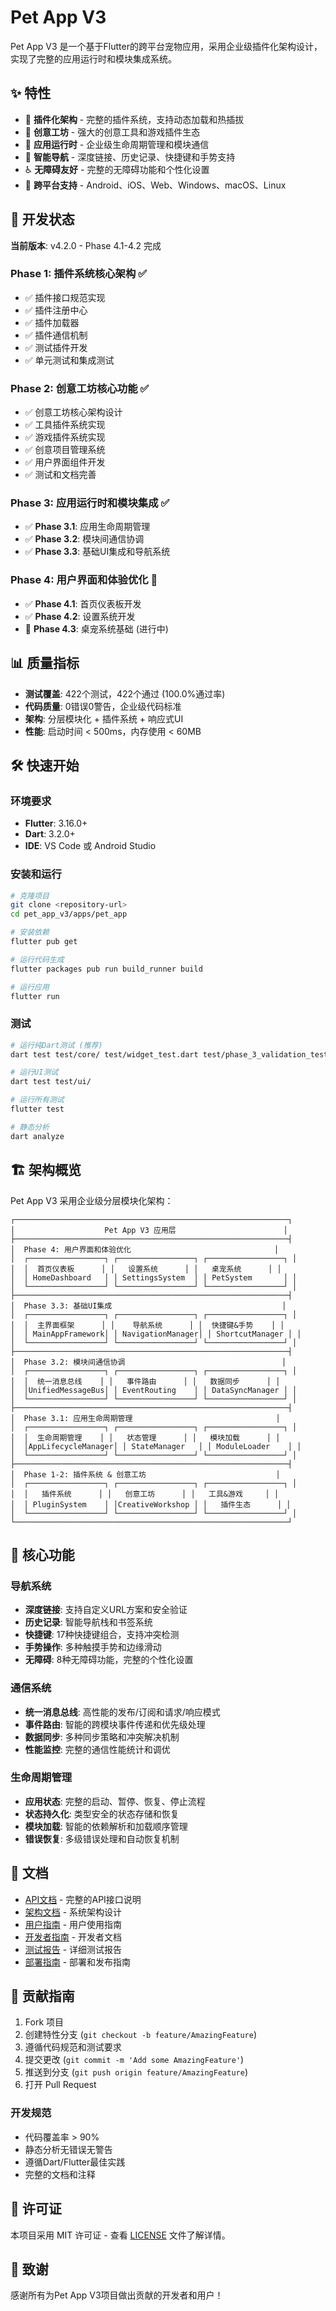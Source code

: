 # Pet App V3

Pet App V3 是一个基于Flutter的跨平台宠物应用，采用企业级插件化架构设计，实现了完整的应用运行时和模块集成系统。

## ✨ 特性

- 🔌 **插件化架构** - 完整的插件系统，支持动态加载和热插拔
- 🎨 **创意工坊** - 强大的创意工具和游戏插件生态
- 🚀 **应用运行时** - 企业级生命周期管理和模块通信
- 🧭 **智能导航** - 深度链接、历史记录、快捷键和手势支持
- ♿ **无障碍友好** - 完整的无障碍功能和个性化设置
- 📱 **跨平台支持** - Android、iOS、Web、Windows、macOS、Linux

## 🚀 开发状态

**当前版本**: v4.2.0 - Phase 4.1-4.2 完成

### Phase 1: 插件系统核心架构 ✅
- ✅ 插件接口规范实现
- ✅ 插件注册中心
- ✅ 插件加载器
- ✅ 插件通信机制
- ✅ 测试插件开发
- ✅ 单元测试和集成测试

### Phase 2: 创意工坊核心功能 ✅
- ✅ 创意工坊核心架构设计
- ✅ 工具插件系统实现
- ✅ 游戏插件系统实现
- ✅ 创意项目管理系统
- ✅ 用户界面组件开发
- ✅ 测试和文档完善

### Phase 3: 应用运行时和模块集成 ✅
- ✅ **Phase 3.1**: 应用生命周期管理
- ✅ **Phase 3.2**: 模块间通信协调
- ✅ **Phase 3.3**: 基础UI集成和导航系统

### Phase 4: 用户界面和体验优化 🚧
- ✅ **Phase 4.1**: 首页仪表板开发
- ✅ **Phase 4.2**: 设置系统开发
- 🔄 **Phase 4.3**: 桌宠系统基础 (进行中)

## 📊 质量指标

- **测试覆盖**: 422个测试，422个通过 (100.0%通过率)
- **代码质量**: 0错误0警告，企业级代码标准
- **架构**: 分层模块化 + 插件系统 + 响应式UI
- **性能**: 启动时间 < 500ms，内存使用 < 60MB

## 🛠️ 快速开始

### 环境要求
- **Flutter**: 3.16.0+
- **Dart**: 3.2.0+
- **IDE**: VS Code 或 Android Studio

### 安装和运行
```bash
# 克隆项目
git clone <repository-url>
cd pet_app_v3/apps/pet_app

# 安装依赖
flutter pub get

# 运行代码生成
flutter packages pub run build_runner build

# 运行应用
flutter run
```

### 测试
```bash
# 运行纯Dart测试 (推荐)
dart test test/core/ test/widget_test.dart test/phase_3_validation_test.dart test/phase_2_9_3_validation_test.dart

# 运行UI测试
dart test test/ui/

# 运行所有测试
flutter test

# 静态分析
dart analyze
```

## 🏗️ 架构概览

Pet App V3 采用企业级分层模块化架构：

```
┌─────────────────────────────────────────────────────────────┐
│                    Pet App V3 应用层                        │
├─────────────────────────────────────────────────────────────┤
│  Phase 4: 用户界面和体验优化                                │
│  ┌─────────────────┐ ┌─────────────────┐ ┌─────────────────┐ │
│  │  首页仪表板      │ │   设置系统      │ │   桌宠系统      │ │
│  │ HomeDashboard   │ │ SettingsSystem  │ │ PetSystem       │ │
│  └─────────────────┘ └─────────────────┘ └─────────────────┘ │
├─────────────────────────────────────────────────────────────┤
│  Phase 3.3: 基础UI集成                                      │
│  ┌─────────────────┐ ┌─────────────────┐ ┌─────────────────┐ │
│  │  主界面框架      │ │    导航系统      │ │  快捷键&手势    │ │
│  │ MainAppFramework│ │ NavigationManager│ │ ShortcutManager │ │
│  └─────────────────┘ └─────────────────┘ └─────────────────┘ │
├─────────────────────────────────────────────────────────────┤
│  Phase 3.2: 模块间通信协调                                   │
│  ┌─────────────────┐ ┌─────────────────┐ ┌─────────────────┐ │
│  │  统一消息总线    │ │   事件路由      │ │   数据同步      │ │
│  │UnifiedMessageBus│ │ EventRouting    │ │ DataSyncManager │ │
│  └─────────────────┘ └─────────────────┘ └─────────────────┘ │
├─────────────────────────────────────────────────────────────┤
│  Phase 3.1: 应用生命周期管理                                │
│  ┌─────────────────┐ ┌─────────────────┐ ┌─────────────────┐ │
│  │  生命周期管理    │ │   状态管理      │ │   模块加载      │ │
│  │AppLifecycleManager│ │ StateManager   │ │ ModuleLoader    │ │
│  └─────────────────┘ └─────────────────┘ └─────────────────┘ │
├─────────────────────────────────────────────────────────────┤
│  Phase 1-2: 插件系统 & 创意工坊                             │
│  ┌─────────────────┐ ┌─────────────────┐ ┌─────────────────┐ │
│  │   插件系统      │ │   创意工坊      │ │   工具&游戏     │ │
│  │ PluginSystem    │ │CreativeWorkshop │ │   插件生态      │ │
│  └─────────────────┘ └─────────────────┘ └─────────────────┘ │
└─────────────────────────────────────────────────────────────┘
```

## 🎯 核心功能

### 导航系统
- **深度链接**: 支持自定义URL方案和安全验证
- **历史记录**: 智能导航栈和书签系统
- **快捷键**: 17种快捷键组合，支持冲突检测
- **手势操作**: 多种触摸手势和边缘滑动
- **无障碍**: 8种无障碍功能，完整的个性化设置

### 通信系统
- **统一消息总线**: 高性能的发布/订阅和请求/响应模式
- **事件路由**: 智能的跨模块事件传递和优先级处理
- **数据同步**: 多种同步策略和冲突解决机制
- **性能监控**: 完整的通信性能统计和调优

### 生命周期管理
- **应用状态**: 完整的启动、暂停、恢复、停止流程
- **状态持久化**: 类型安全的状态存储和恢复
- **模块加载**: 智能的依赖解析和加载顺序管理
- **错误恢复**: 多级错误处理和自动恢复机制

## 📖 文档

- [API文档](docs/api/plugin_api.md) - 完整的API接口说明
- [架构文档](docs/architecture/system_architecture.md) - 系统架构设计
- [用户指南](docs/user/user_guide.md) - 用户使用指南
- [开发者指南](docs/developer/development_guide.md) - 开发者文档
- [测试报告](docs/testing/test_report.md) - 详细测试报告
- [部署指南](docs/deployment/deployment_guide.md) - 部署和发布指南

## 🤝 贡献指南

1. Fork 项目
2. 创建特性分支 (`git checkout -b feature/AmazingFeature`)
3. 遵循代码规范和测试要求
4. 提交更改 (`git commit -m 'Add some AmazingFeature'`)
5. 推送到分支 (`git push origin feature/AmazingFeature`)
6. 打开 Pull Request

### 开发规范
- 代码覆盖率 > 90%
- 静态分析无错误无警告
- 遵循Dart/Flutter最佳实践
- 完整的文档和注释

## 📄 许可证

本项目采用 MIT 许可证 - 查看 [LICENSE](LICENSE) 文件了解详情。

## 🙏 致谢

感谢所有为Pet App V3项目做出贡献的开发者和用户！
